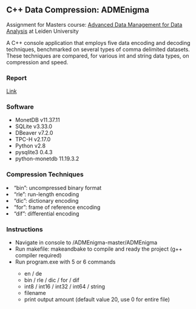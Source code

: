 ## C++ Data Compression: ADMEnigma
Assignment for Masters course: [Advanced Data Management for Data Analysis](https://studiegids.universiteitleiden.nl/courses/98778/advanced-data-management-for-data-analysis) at Leiden University

A C++ console application that employs five data encoding and decoding techniques, benchmarked on several types of comma delimited datasets.
These techniques are compared, for various int and string data types, on compression and speed.


### Report
[Link](https://drive.google.com/file/d/1ro8LUEryw1WXrX_beFdVzwrBFuKuVs_N/view?usp=sharing)




### Software
<ul>
<li>MonetDB v11.37.11</li>
<li>SQLite v3.33.0</li>
<li>DBeaver v7.2.0</li>
<li>TPC-H v2.17.0</li>
<li>Python v2.8</li>
<li>pysqlite3 0.4.3</li>
<li>python-monetdb 11.19.3.2
  </ul>
  
### Compression Techniques 
<li>“bin”: uncompressed binary format </li>
<li>“rle”: run-length encoding</li>
<li>“dic”: dictionary encoding</li></li>
<li>“for”: frame of reference encoding</li>
<li>“dif”: differential encoding</li>


### Instructions
<ul>
<li>Navigate in console to /ADMEnigma-master/ADMEnigma </li>
<li>Run makefile: makeandbake to compile and ready the project (g++ compiler required)  </li>
<li>Run program.exe with 5 or 6 commands </li>
  <ul>
<li>    en / de </li>
<li>bin / rle / dic / for / dif </li>
<li>int8 / int16 / int32 / int64 / string </li>
<li>filename  </li>
<li>print output amount (default value 20, use 0 for entire file) </li>
  </ul>
</ul>
